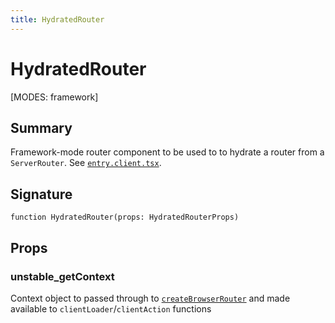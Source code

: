 ```yaml
---
title: HydratedRouter
---
```


# HydratedRouter

<!--
⚠️ ⚠️ IMPORTANT ⚠️ ⚠️ 

Thank you for helping improve our documentation!

This file is auto-generated from the JSDoc comments in the source
code, so please edit the JSDoc comments in the file below and this
file will be re-generated once those changes are merged.

https://github.com/remix-run/react-router/blob/main/packages/react-router/lib/dom-export/hydrated-router.tsx
-->

[MODES: framework]

## Summary

Framework-mode router component to be used to to hydrate a router from a
`ServerRouter`. See [`entry.client.tsx`](../api/framework-conventions/entry.client.tsx).

## Signature

```tsx
function HydratedRouter(props: HydratedRouterProps)
```

## Props

### unstable_getContext

Context object to passed through to [`createBrowserRouter`](../data-routers/createBrowserRouter) and made available to `clientLoader`/`clientAction`
functions

